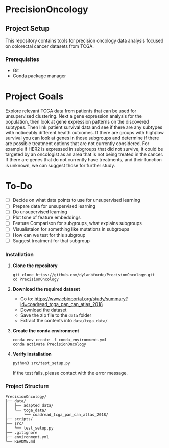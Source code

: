 # PrecisionOncology

## Project Setup

This repository contains tools for precision oncology data analysis focused on colorectal cancer datasets from TCGA.

### Prerequisites

- Git
- Conda package manager

# Project Goals
Explore relevant TCGA data from patients that can be used for unsupervised clustering. Next a gene expression analysis for the population, then look at gene expression patterns on the discovered subtypes.
Then link patient survival data and see if there are any subtypes with noticeably different health outcomes.
If there are groups with high/low survival you can look at genes in those subgroups and determine if there are possible treatment options that are not currently considered.
For example if HER2 is expressed in subgroups that did not survive, it could be targeted by an oncologist as an area that is not being treated in the cancer.
If there are genes that do not currently have treatments, and their function is unknown, we can suggest those for further study.

# To-Do
- [ ] Decide on what data points to use for unsupervised learning
- [ ] Prepare data for unsupervised learning
- [ ] Do unsupervised learning
- [ ] Plot tsne of feature embeddings
- [ ] Feature Comparison for subgroups, what explains subgroups
- [ ] Visualistaion for something like mutations in subgroups
- [ ] How can we test for this subgroup
- [ ] Suggest treatment for that subgroup

### Installation

1. **Clone the repository**
   ```
   git clone https://github.com/dylanbforde/PrecisionOncology.git
   cd PrecisionOncology
   ```

2. **Download the required dataset**
   - Go to: https://www.cbioportal.org/study/summary?id=coadread_tcga_pan_can_atlas_2018
   - Download the dataset
   - Save the zip file to the `data` folder
   - Extract the contents into `data/tcga_data/`

3. **Create the conda environment**
   ```
   conda env create -f conda_environment.yml
   conda activate PrecisionOncology
   ```

4. **Verify installation**
   ```
   python3 src/test_setup.py
   ```
   If the test fails, please contact with the error message.

### Project Structure

```
PrecisionOncology/
├── data/
│   ├── adapted_data/
│   └── tcga_data/
│       └── coadread_tcga_pan_can_atlas_2018/
├── scripts/
├── src/
│   └── test_setup.py
├── .gitignore
├── environment.yml
└── README.md
```